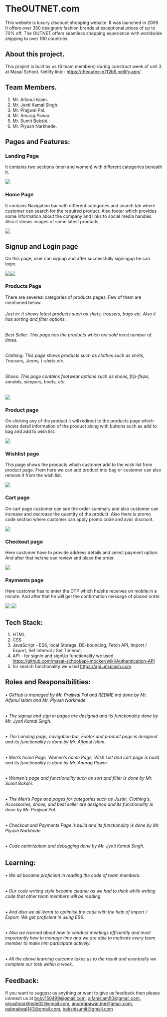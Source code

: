 
# TheOUTNET.com
<p>	This website is luxury discount shopping website. It was launched in 2009. It offers over 350 designers fashion brands at exceptional prices of up to 70% off. The OUTNET offers seamless shopping experience with worldwide shipping to over 100 countries. </p>

## About this project.
This project is built by us (6 team members) during construct week of unit 3 at Masai School.
Netlify link:- https://theoutne-e7f2b5.netlify.app/ 

## Team Members.
1.	Mr. Aifanul Islam.
2.	Mr. Jyoti Kamal Singh.
3.	Mr. Prajjwal Pal.
4.	Mr. Anurag Pawar.
5.	Mr. Sumit Bokshi.
6.	Mr. Piyush Narkhede.

## Pages and Features:
### Landing Page 
<p>It contains two sections (men and women) with different categories beneath it.</p>
<img src="https://profound-praline-87ef51.netlify.app/images/landingpage.jpg"/>

### Home Page
<p>It contains Navigation bar with different categories and search tab where customer can search for the required product. Also footer which provides some information about the company and links to social media handles. Also it shows images of some latest products.</p>
<img src="https://profound-praline-87ef51.netlify.app/images/homepage.jpg"/>

## Signup and Login page 
<p>On this page, user can signup and after successfully signingup he can login.</p>
<img src="https://leafy-mandazi-cc6379.netlify.app/images/signup.png"/><img src="https://leafy-mandazi-cc6379.netlify.app/images/login.png"/>

### Products Page
<p>There are severeal categories of products pages. Few of them are mentioned below.</p>

###### Just in: It shows latest products such as shirts, trousers, bags etc. Also it has sorting and filter options.
###### Best Seller: This page has the products which are sold most number of times. 
###### Clothing: This page shows products such as clothes such as shirts, Trousers, Jeans, t-shirts etc.
###### Shoes: This page contains footwear options such as shoes, flip-flops, sandals, sleepers, boots, etc.

<img src="https://profound-praline-87ef51.netlify.app/images/productspage.jpg"/>

### Product page
<p>On clicking any of the product it will redirect to the products page which shows detail information of the product along with buttons such as add to bag and add to wish list.</p>
<img src="https://profound-praline-87ef51.netlify.app/images/productpage.jpg"/>

### Wishlist page
<p>This page shows the products which customer add to the wish list from product page. From here we can add product into bag or customer can also remove it from the wish list.</p>
<img src="https://profound-praline-87ef51.netlify.app/images/wishlist.jpg"/>

### Cart page
<p>On cart page customer can see the order summary and also customer can increase and decrease the quantity of the product. Also there is promo code section where customer can apply promo code and avail discount. </p>
<img src="https://profound-praline-87ef51.netlify.app/images/cart.jpg"/>

### Checkout page
<p>Here customer have to provide address details and select payment option. And after that he/she can review and place the order. </p>
<img src="https://profound-praline-87ef51.netlify.app/images/checkout.jpg"/>
 
### Payments page
<p>Here customer has to enter the OTP which he/she receives on mobile in a minute. And after that he will get the confirmation message of placed order. </p>
<img src="https://profound-praline-87ef51.netlify.app/images/payments.jpg"/>
<img src="https://profound-praline-87ef51.netlify.app/images/screenshot.jpg"/>

## Tech Stack:
1.	HTML
2.	CSS
3.	JavaScript - ES6, local Storage, DE-bouncing, Fetch API, Import / Export, 
                 Set Interval / Set Timeout.
4.	API - for signIn and signUp functionality we used https://github.com/masai-school/api-mocker/wiki/Authentication-API
5.  for search functionality we used https://api.unsplash.com
## Roles and Responsibilities:
###### • GitHub is managed by Mr. Prajjwal Pal and REDME.md done by Mr. Aifanul Islam and Mr. Piyush Narkhede.
###### • The signup and sign in pages are designed and its functionality done by Mr. Jyoti Kamal Singh.
###### • The Landing page, navigation bar, Footer and product page is designed and its functionality is done by Mr. Aifanul Islam.
###### • Men’s home Page, Women’s home Page, Wish List and cart page is build and its functionality is done by Mr. Anurag Pawar.
###### • Women’s page and functionality such as sort and filter is done by Mr. Sumit Bokshi. 
###### • The Men’s Page and pages for categories such as Justin, Clothing’s, Accessories, shoes, and best seller are designed and its functionality is done by Mr. Prajjwal  	Pal.
###### • Checkout and Payments Page is build and its functionality is done by Mr. Piyush Narkhede.
###### • Code optimization and debugging done by Mr. Jyoti Kamal Singh.

## Learning: 
###### • We all became proficient in reading the code of team members.
###### • Our code writing style became cleaner as we had to think while writing code that other team members will be reading. 
###### • And also we all learnt to optimise the code with the help of import / Export. We get proficient in using ES6. 
###### • Also we learned about how to conduct meetings efficiently and most importantly how to manage time and we are able to motivate every team member to make him participate actively. 
###### • All the above learning outcome takes us to the result and eventually we complete our task within a week.

## Feedback:
If you want to suggest us anything or want to give us feedback then please connect us at boby150499@gmail.com, aifanislam50@gmail.com, piyushnarkhede02@gmail.com, anuragpawar.me@gmail.com, palprajjwal143@gmail.com, bokshisumit@gmail.com
